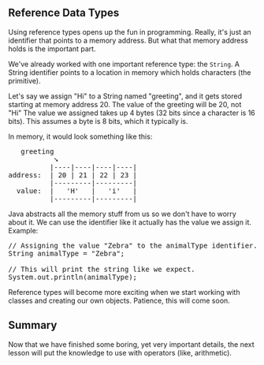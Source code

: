 ## Reference Data Types
Using reference types opens up the fun in programming. Really, it's just an identifier that points to a memory address. But what that memory address holds is the important part.

We've already worked with one important reference type: the `String`. A String identifier points to a location in memory which holds characters (the primitive).

Let's say we assign &quot;Hi&quot; to a String named &quot;greeting&quot;, and it gets stored starting at memory address 20. The value of the greeting will be 20, not &quot;Hi&quot;
The value we assigned takes up 4 bytes (32 bits since a character is 16 bits). This assumes a byte is 8 bits, which it typically is.

In memory, it would look something like this:
<pre>
   greeting
           &#10136;
          |----|----|----|----|
address:  | 20 | 21 | 22 | 23 |
          |---------|---------|
  value:  |   'H'   |   'i'   |
          |---------|---------|
</pre>

Java abstracts all the memory stuff from us so we don't have to worry about it. We can use the identifier like it actually has the value we assign it.  
Example:
<pre class="file">
// Assigning the value "Zebra" to the animalType identifier.
String animalType = "Zebra";

// This will print the string like we expect.
System.out.println(animalType);
</pre>

Reference types will become more exciting when we start working with classes and creating our own objects. Patience, this will come soon.

## Summary
Now that we have finished some boring, yet very important details, the next lesson will put the knowledge to use with operators (like, arithmetic).